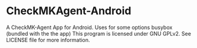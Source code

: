 CheckMKAgent-Android
====================

A CheckMK-Agent App for Android. Uses for some options busybox (bundled with the the app)
This program is licensed under GNU GPLv2. See LICENSE file for more information.